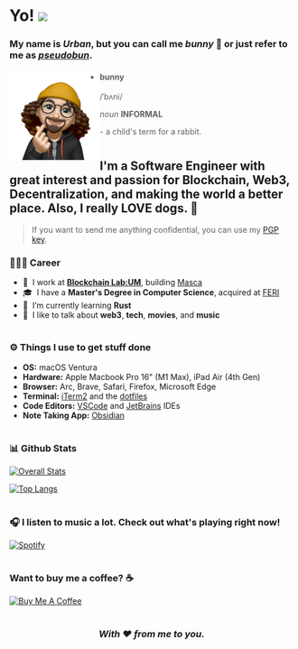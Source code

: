 # Yo! <img src="https://media.giphy.com/media/hvRJCLFzcasrR4ia7z/giphy.gif" width="40" /> 

### My name is *Urban*, but you can call me *bunny* 🐰 or just refer to me as *[pseudobun](https://github.com/pseudobun/)*.

<img align="left" width="160" height="160" alt="Bunny Animoji" src="bunny.png"/>

> - #### bunny
>    /ˈbʌni/
>  
>    *noun* **INFORMAL**
>    
>    \- a child's term for a rabbit.

#

## I'm a Software Engineer with great interest and passion for Blockchain, Web3, Decentralization, and making the world a better place. Also, I really **LOVE** dogs. 🐶

> If you want to send me anything confidential, you can use my [PGP key](https://raw.githubusercontent.com/pseudobun/dotfiles/master/pgp-key.asc).

### 👨🏻‍💻 Career
- 🏢 &nbsp;I work at **[Blockchain Lab:UM](https://linktr.ee/blockchainlabum)**, building [Masca](https://masca.io)
- 🎓 &nbsp;I have a **Master's Degree in Computer Science**, acquired at [FERI](https://feri.um.si/en/)
- 🤔 &nbsp;I’m currently learning **Rust**
- 💬 &nbsp;I like to talk about **web3**, **tech**, **movies**, and **music**

#

### ⚙️ Things I use to get stuff done
- **OS:** macOS Ventura
- **Hardware:** Apple Macbook Pro 16" (M1 Max), iPad Air (4th Gen)
- **Browser:** Arc, Brave, Safari, Firefox, Microsoft Edge
- **Terminal:** [iTerm2](https://iterm2.com/) and the [dotfiles](https://github.com/plesastapevka/dotfiles)
- **Code Editors:** [VSCode](https://code.visualstudio.com/) and [JetBrains](https://www.jetbrains.com/) IDEs
- **Note Taking App:** [Obsidian](https://obsidian.md/)

#

### 📊 Github Stats

[![Overall Stats](http://github-readme-streak-stats.herokuapp.com?user=pseudobun&theme=dark&date_format=M%20j%5B%2C%20Y%5D)](https://github.com/DenverCoder1/github-readme-streak-stats)

[![Top Langs](https://github-readme-stats.vercel.app/api/top-langs/?username=pseudobun&layout=compact&theme=dark&hide=html&langs_count=8)](https://github.com/anuraghazra/github-readme-stats)

#

### 🎧 I listen to music a lot. Check out what's playing right now!

[![Spotify](https://spotify-github-profile.vercel.app/api/view.svg?uid=8b0wvobrhn0bw5rlq2db6ybdo&cover_image=true&theme=novatorem&bar_color=175e29&bar_color_cover=false)](https://open.spotify.com/user/8b0wvobrhn0bw5rlq2db6ybdo?si=d106919a36ad45ca)

#

### Want to buy me a coffee? ☕️

<a href="https://www.buymeacoffee.com/bxnny" target="_blank"><img src="https://cdn.buymeacoffee.com/buttons/v2/default-yellow.png" alt="Buy Me A Coffee" width="160px" ></a>

#

<div align="center">

### *With ❤️ from me to you.*

</div>
